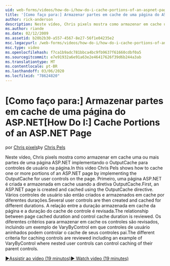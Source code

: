 ```yaml
---
uid: web-forms/videos/how-do-i/how-do-i-cache-portions-of-an-aspnet-page
title: '[Como faço para:] Armazenar partes em cache de uma página do ASP.NET | Microsoft Docs'
author: rick-anderson
description: Neste vídeo, Chris pixels mostra como armazenar em cache uma ou mais partes de uma página ASP.NET implementando o OutputCache para controles de usuário na página. Primeiro, um...
ms.author: riande
ms.date: 02/12/2009
ms.assetid: b20b2b30-a557-4567-8e27-56f1e04235e2
msc.legacyurl: /web-forms/videos/how-do-i/how-do-i-cache-portions-of-an-aspnet-page
msc.type: video
ms.openlocfilehash: f7ca1b9adc781bbca4bc9fb9637f61660cdbf0a5
ms.sourcegitcommit: e7e91932a6e91a63e2e46417626f39d6b244a3ab
ms.translationtype: MT
ms.contentlocale: pt-BR
ms.lasthandoff: 03/06/2020
ms.locfileid: "78624820"
---
```

# <a name="how-do-i-cache-portions-of-an-aspnet-page"></a><span data-ttu-id="e5e00-104">[Como faço para:] Armazenar partes em cache de uma página do ASP.NET</span><span class="sxs-lookup"><span data-stu-id="e5e00-104">[How Do I:] Cache Portions of an ASP.NET Page</span></span>

<span data-ttu-id="e5e00-105">por [Chris pixels](https://twitter.com/chrispels)</span><span class="sxs-lookup"><span data-stu-id="e5e00-105">by [Chris Pels](https://twitter.com/chrispels)</span></span>

<span data-ttu-id="e5e00-106">Neste vídeo, Chris pixels mostra como armazenar em cache uma ou mais partes de uma página ASP.NET implementando o OutputCache para controles de usuário na página.</span><span class="sxs-lookup"><span data-stu-id="e5e00-106">In this video Chris Pels shows how to cache one or more portions of an ASP.NET page by implementing the OutputCache for user controls on the page.</span></span> <span data-ttu-id="e5e00-107">Primeiro, uma página ASP.NET é criada e armazenada em cache usando a diretiva OutputCache.</span><span class="sxs-lookup"><span data-stu-id="e5e00-107">First, an ASP.NET page is created and cached using the OutputCache directive.</span></span> <span data-ttu-id="e5e00-108">Vários controles de usuário são então criados e armazenados em cache por diferentes durações.</span><span class="sxs-lookup"><span data-stu-id="e5e00-108">Several user controls are then created and cached for different durations.</span></span> <span data-ttu-id="e5e00-109">A relação entre a duração armazenada em cache da página e a duração do cache de controle é revisada.</span><span class="sxs-lookup"><span data-stu-id="e5e00-109">The relationship between page cached duration and control cache duration is reviewed.</span></span> <span data-ttu-id="e5e00-110">Os diferentes critérios para armazenar em cache os controles são revisados, incluindo um exemplo de VaryByControl em que controles de usuário aninhados podem controlar o cache de seus controles pai.</span><span class="sxs-lookup"><span data-stu-id="e5e00-110">The different criteria for caching controls are reviewed including an example of VaryByControl where nested user controls can control caching of their parent controls.</span></span>

[<span data-ttu-id="e5e00-111">&#9654;Assistir ao vídeo (19 minutos)</span><span class="sxs-lookup"><span data-stu-id="e5e00-111">&#9654; Watch video (19 minutes)</span></span>](https://channel9.msdn.com/Blogs/ASP-NET-Site-Videos/how-do-i-cache-portions-of-an-aspnet-page)

